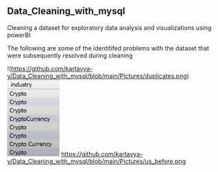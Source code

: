 ## Data_Cleaning_with_mysql
Cleaning a dataset for exploratory data analysis and visualizations using powerBI  

The following are some of the identitifed problems with the dataset that were subsequently resolved during cleaning

 !(https://github.com/kartavya-y/Data_Cleaning_with_mysql/blob/main/Pictures/duplicates.png)
 ![Non-standardizedd text](https://github.com/kartavya-y/Data_Cleaning_with_mysql/blob/main/Pictures/crp_before.png)
  https://github.com/kartavya-y/Data_Cleaning_with_mysql/blob/main/Pictures/us_before.png
